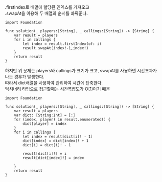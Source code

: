 .firstIndex로 배열에 할당된 인덱스를 가져오고   
.swapAt을 이용해 두 배열의 순서를 바꿔준다.   
```
import Foundation

func solution(_ players:[String], _ callings:[String]) -> [String] {
    var result = players
    for i in callings {
        let index = result.firstIndex(of: i)
        result.swapAt(index!-1,index!)
    }
    return result
}
```
하지만 위 문제는 players와 callings가 크기가 크고, swapAt를 사용하면 시간초과가 나는 경우가 발생한다.   
따라서 dict배열을 사용하여 관리하여 시간에 단축한다.   
딕셔너리 타입으로 접근할때는 시간복잡도가 O(1)이기 때문   
```
import Foundation

func solution(_ players:[String], _ callings:[String]) -> [String] {
    var result = players
    var dict: [String:Int] = [:]
    for (index, player) in result.enumerated() {
        dict[player] = index
    }
    for i in callings {
        let index = result[dict[i]! - 1]
        dict[index] = dict[index]! + 1
        dict[i] = dict[i]! - 1
        
        result[dict[i]!] = i
        result[dict[index]!] = index
        
    }
    return result
}
```
